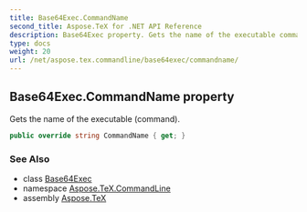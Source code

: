 ```yaml
---
title: Base64Exec.CommandName
second_title: Aspose.TeX for .NET API Reference
description: Base64Exec property. Gets the name of the executable command
type: docs
weight: 20
url: /net/aspose.tex.commandline/base64exec/commandname/
---
```

## Base64Exec.CommandName property

Gets the name of the executable (command).

```csharp
public override string CommandName { get; }
```

### See Also

* class [Base64Exec](../)
* namespace [Aspose.TeX.CommandLine](../../base64exec/)
* assembly [Aspose.TeX](../../../)


